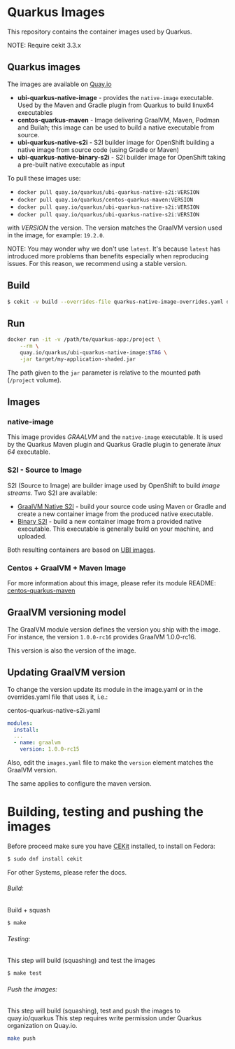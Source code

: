 # Quarkus Images

This repository contains the container images used by Quarkus.

NOTE: Require cekit 3.3.x


## Quarkus images

The images are available on [Quay.io](https://quay.io/organization/quarkus)

* **ubi-quarkus-native-image** - provides the `native-image` executable. Used by the Maven and Gradle plugin from Quarkus to build linux64 executables
* **centos-quarkus-maven** - Image delivering GraalVM, Maven, Podman and Builah; this image can be used to build a native executable from source.
* **ubi-quarkus-native-s2i** - S2I builder image for OpenShift building a native image from source code (using Gradle or Maven)
* **ubi-quarkus-native-binary-s2i** - S2I builder  image for OpenShift taking a pre-built native executable as input

To pull these images use:

* `docker pull quay.io/quarkus/ubi-quarkus-native-s2i:VERSION`
* `docker pull quay.io/quarkus/centos-quarkus-maven:VERSION`
* `docker pull quay.io/quarkus/ubi-quarkus-native-s2i:VERSION`
* `docker pull quay.io/quarkus/ubi-quarkus-native-s2i:VERSION`

with _VERSION_ the version. 
The version matches the GraalVM version used in the image, for example: `19.2.0`.

NOTE: You may wonder why we don't use `latest`. It's because `latest` has introduced more problems than benefits especially when reproducing issues. 
For this reason, we recommend using a stable version.

## Build

```bash
$ cekit -v build --overrides-file quarkus-native-image-overrides.yaml docker
```

## Run

```bash
docker run -it -v /path/to/quarkus-app:/project \
    --rm \
    quay.io/quarkus/ubi-quarkus-native-image:$TAG \
    -jar target/my-application-shaded.jar
```

The path given to the `jar` parameter is relative to the mounted path (`/project` volume).

## Images

### native-image

This image provides _GRAALVM_ and the `native-image` executable. It is used by the Quarkus Maven plugin and Quarkus Gradle plugin to generate _linux 64_ executable.

### S2I - Source to Image

S2I (Source to Image) are builder image used by OpenShift to build _image streams_.
Two S2I are available:

* [GraalVM Native S2I](modules/quarkus-native-s2i-scripts/README.md) - build your source code using Maven or Gradle and create a new container image from the produced native executable.
* [Binary S2I](modules/quarkus-native-binary-s2i-scripts/README.md) - build a new container image from a provided native executable. This executable is generally build on your machine, and uploaded.

Both resulting containers are based on [UBI images](https://www.redhat.com/en/blog/introducing-red-hat-universal-base-image).

### Centos + GraalVM + Maven Image

For more information about this image, please refer its module README:
[centos-quarkus-maven](modules/quarkus-maven-scripts/README.md)

## GraalVM versioning model

The GraalVM module version defines the version you ship with the image. 
For instance, the version  `1.0.0-rc16` provides GraalVM 1.0.0-rc16.

This version is also the version of the image.

## Updating GraalVM version

To change the version update its module in the image.yaml or in the overrides.yaml file that uses it, i.e.:

centos-quarkus-native-s2i.yaml
```yaml
modules:
  install:
  ...
  - name: graalvm
    version: 1.0.0-rc15
```

Also, edit the `images.yaml` file to make the `version` element matches the GraalVM version.

The same applies to configure the maven version.

# Building, testing and pushing the images

Before proceed make sure you have [CEKit](https://cekit.io/) installed, to install on Fedora: 

```bash
$ sudo dnf install cekit
```
For other Systems, please refer the docs.


###### Build:
Build + squash

```bash
$ make
```


###### Testing:
This step will build (squashing) and test the images
```bash
$ make test
```

###### Push the images:
This step will build (squashing), test and push the images to quay.io/quarkus
This step requires write permission under Quarkus organization on Quay.io.
```bash
make push
```
